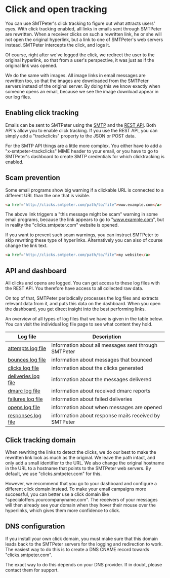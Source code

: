 # Click and open tracking

You can use SMTPeter's click tracking to figure out what attracts users' eyes. 
With click tracking enabled, all links in emails sent through SMTPeter are 
rewritten. When a receiver clicks on such a rewritten link, 
he or she will not open the original hyperlink, but a link to one of 
SMTPeter's web servers instead. SMTPeter intercepts the click, and logs
it.

Of course, right after we've logged the click, we redirect the user to
the original hyperlink, so that from a user's perspective, it was just
as if the original link was opened.

We do the same with images. All image links in email messages are rewritten
too, so that the images are downloaded from the SMTPeter
servers instead of the original server. By doing this we know exactly
when someone opens an email, because we see the image download appear
in our log files.


## Enabling click tracking

Emails can be sent to SMTPeter using the [SMTP](smtp-api) and the 
[REST API](rest-api). Both API's allow you to enable click tracking. If
you use the REST API, you can simply add a "trackclicks" property to
the JSON or POST data.

For the SMTP API things are a little more complex. You either have to
add a "x-smtpeter-trackclicks" MIME header to your email, or you have
to go to SMTPeter's dashboard to create SMTP credentials for which
clicktracking is enabled.


## Scam prevention

Some email programs show big warning if a clickable URL is connected to 
a different URL than the one that is visible.

````html
<a href="http://clicks.smtpeter.com/path/to/file">www.example.com</a>
````

The above link triggers a "this message might be scam" warning in some
email programs, because the link appears to go to "www.example.com", but
in reality the "clicks.smtpeter.com" website is opened.

If you want to prevent such scam warnings, you can instruct SMTPeter to
skip rewriting these type of hyperlinks. Alternatively you can also of 
course change the link text.

````html
<a href="http://clicks.smtpeter.com/path/to/file">my website</a>
````

## API and dashboard

All clicks and opens are logged. You can get access to these log files 
with the REST API. You therefore have access to all collected raw data.

On top of that, SMTPeter periodically processes the log files and 
extracts relevant data from it, and puts this data on the dashboard. 
When you open the dashboard, you get direct insight into the best 
performing links.

An overview of all types of log files that we have is given in the table
below. You can visit the individual log file page to see what content they
hold.

| Log file                                              | Description                                           |
| ----------------------------------------------------- | ----------------------------------------------------- |
| [attempts log file](log-attempts "attempts log file") | information about all messages sent through SMTPeter  |
| [bounces log file](log-bounces "bounces log file")    | information about messages that bounced               |
| [clicks log file](log-clicks "clicks log file")       | information about the clicks generated                |
| [deliveries log file](log-deliveries)                 | information about the messages delivered              |
| [dmarc log file](log-dmarc)                           | information about received dmarc reports              |
| [failures log file](log-failures)                     | information about failed deliveries                   |
| [opens log file](log-opens "opens log file")          | information about when messages are opened            |
| [responses log file](log-responses)                   | information about response mails received by SMTPeter |


## Click tracking domain

When rewriting the links to detect the clicks, we do our best to make the
rewritten link look as much as the original. We leave the path intact, and
only add a small identifier to the URL. We also change the original hostname
in the URL to a hostname that points to the SMTPeter web servers. By 
default, we use "clicks.smtpeter.com" for this. 

However, we recommend that you go to your dashboard and configure a different
click domain instead. To make your email campaigns more successful, you
can better use a click domain like "specialoffers.yourcompanyname.com". The
receivers of your messages will then already see your domain when they
hover their mouse over the hyperlinks, which gives them more confidence to
click.


## DNS configuration

If you install your own click domain, you must make sure that this domain 
leads back to the SMTPeter servers for the logging and redirection to work. 
The easiest way to do this is to create a DNS CNAME record towards 
"clicks.smtpeter.com". 

The exact way to do this depends on your DNS provider. If in doubt, please 
contact them for support.
